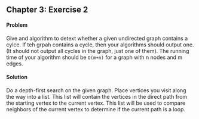 ## Chapter 3: Exercise 2

#### Problem

Give and algorithm to detext whether a given undirected graph contains a 
cylce. If teh grpah contains a cycle, then your algorithms should output 
one. (It should not output all cycles in the graph, just one of them). The 
running time of your algorithm should be `O(m+n)` for a graph with n 
nodes and m edges.

#### Solution

Do a depth-first search on the given graph. Place vertices you visit along the 
way into a list. This list will contain the vertices in the direct path from 
the starting vertex to the current vertex. This list will be used to compare 
neighbors of the current vertex to determine if the current path is a loop.

